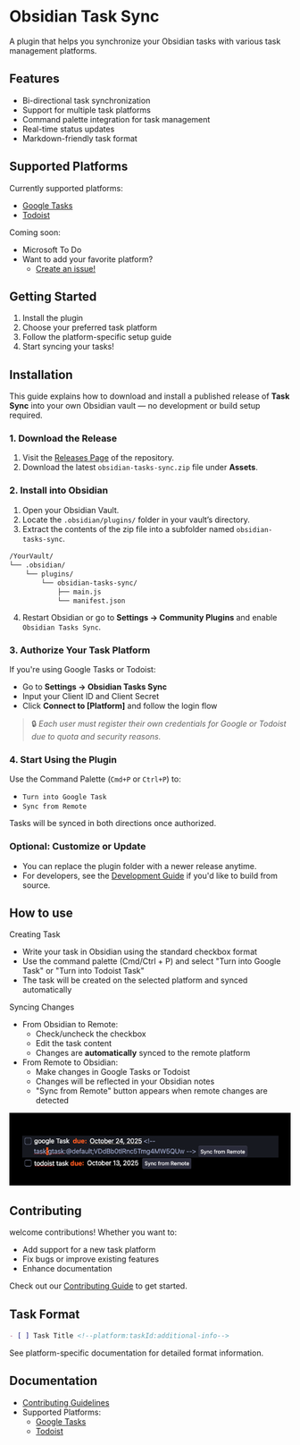 # Obsidian Task Sync

A plugin that helps you synchronize your Obsidian tasks with various task management platforms.

## Features

- Bi-directional task synchronization
- Support for multiple task platforms
- Command palette integration for task management
- Real-time status updates
- Markdown-friendly task format

## Supported Platforms

Currently supported platforms:

- [Google Tasks](docs/platform/GTask.md)
- [Todoist](docs/platform/Todoist.md)

Coming soon:

- Microsoft To Do
- Want to add your favorite platform?
  - [Create an issue!](https://github.com/hong-sile/obsidian-tasks-sync/issues)

## Getting Started

1. Install the plugin
2. Choose your preferred task platform
3. Follow the platform-specific setup guide
4. Start syncing your tasks!

## Installation

This guide explains how to download and install a published release of **Task Sync** into your own Obsidian vault — no development or build setup required.

### 1. Download the Release

1. Visit the [Releases Page](https://github.com/hong-sile/obsidian-tasks-sync/releases) of the repository.
2. Download the latest `obsidian-tasks-sync.zip` file under **Assets**.


### 2. Install into Obsidian

1. Open your Obsidian Vault.
2. Locate the `.obsidian/plugins/` folder in your vault’s directory.
3. Extract the contents of the zip file into a subfolder named `obsidian-tasks-sync`.

```
/YourVault/
└── .obsidian/
    └── plugins/
        └── obsidian-tasks-sync/
            ├── main.js
            └── manifest.json
```

4. Restart Obsidian or go to **Settings → Community Plugins** and enable `Obsidian Tasks Sync`.


### 3. Authorize Your Task Platform

If you're using Google Tasks or Todoist:

* Go to **Settings → Obsidian Tasks Sync**
* Input your Client ID and Client Secret
* Click **Connect to \[Platform]** and follow the login flow

> 🔒 *Each user must register their own credentials for Google or Todoist due to quota and security reasons.*


### 4. Start Using the Plugin

Use the Command Palette (`Cmd+P` or `Ctrl+P`) to:

* `Turn into Google Task`
* `Sync from Remote`

Tasks will be synced in both directions once authorized.


### Optional: Customize or Update

* You can replace the plugin folder with a newer release anytime.
* For developers, see the [Development Guide](https://github.com/hong-sile/obsidian-tasks-sync/wiki/Development-Guide) if you'd like to build from source.

## How to use

Creating Task

- Write your task in Obsidian using the standard checkbox format
- Use the command palette (Cmd/Ctrl + P) and select "Turn into Google Task" or "Turn into Todoist Task"
- The task will be created on the selected platform and synced automatically

Syncing Changes

- From Obsidian to Remote:
  - Check/uncheck the checkbox
  - Edit the task content
  - Changes are **automatically** synced to the remote platform
- From Remote to Obsidian:
  - Make changes in Google Tasks or Todoist
  - Changes will be reflected in your Obsidian notes
  - "Sync from Remote" button appears when remote changes are detected

![example](docs/images/usages.png)

## Contributing

welcome contributions! Whether you want to:

- Add support for a new task platform
- Fix bugs or improve existing features
- Enhance documentation

Check out our [Contributing Guide](docs/contributing.md) to get started.

## Task Format

```markdown
- [ ] Task Title <!--platform:taskId:additional-info-->
```

See platform-specific documentation for detailed format information.

## Documentation

- [Contributing Guidelines](docs/contributing.md)
- Supported Platforms:
  - [Google Tasks](docs/platform/GTask.md)
  - [Todoist](docs/platform/todoist.md)
